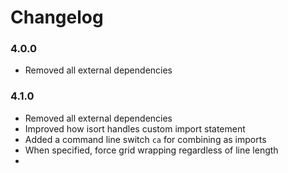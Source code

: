Changelog
=========

### 4.0.0
- Removed all external dependencies

### 4.1.0
- Removed all external dependencies
- Improved how isort handles custom import statement
- Added a command line switch `ca` for combining as imports
- When specified, force grid wrapping regardless of line length
-